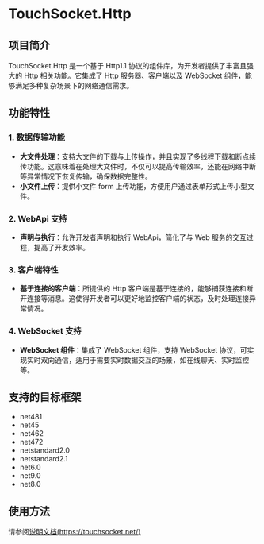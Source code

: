 # TouchSocket.Http

## 项目简介
TouchSocket.Http 是一个基于 Http1.1 协议的组件库，为开发者提供了丰富且强大的 Http 相关功能。它集成了 Http 服务器、客户端以及 WebSocket 组件，能够满足多种复杂场景下的网络通信需求。

## 功能特性
### 1. 数据传输功能
- **大文件处理**：支持大文件的下载与上传操作，并且实现了多线程下载和断点续传功能。这意味着在处理大文件时，不仅可以提高传输效率，还能在网络中断等异常情况下恢复传输，确保数据完整性。
- **小文件上传**：提供小文件 form 上传功能，方便用户通过表单形式上传小型文件。

### 2. WebApi 支持
- **声明与执行**：允许开发者声明和执行 WebApi，简化了与 Web 服务的交互过程，提高了开发效率。

### 3. 客户端特性
- **基于连接的客户端**：所提供的 Http 客户端是基于连接的，能够捕获连接和断开连接等消息。这使得开发者可以更好地监控客户端的状态，及时处理连接异常情况。

### 4. WebSocket 支持
- **WebSocket 组件**：集成了 WebSocket 组件，支持 WebSocket 协议，可实现实时双向通信，适用于需要实时数据交互的场景，如在线聊天、实时监控等。


## 支持的目标框架
- net481
- net45
- net462
- net472
- netstandard2.0
- netstandard2.1
- net6.0
- net9.0
- net8.0

## 使用方法

请参阅[说明文档(https://touchsocket.net/)](https://touchsocket.net/)
